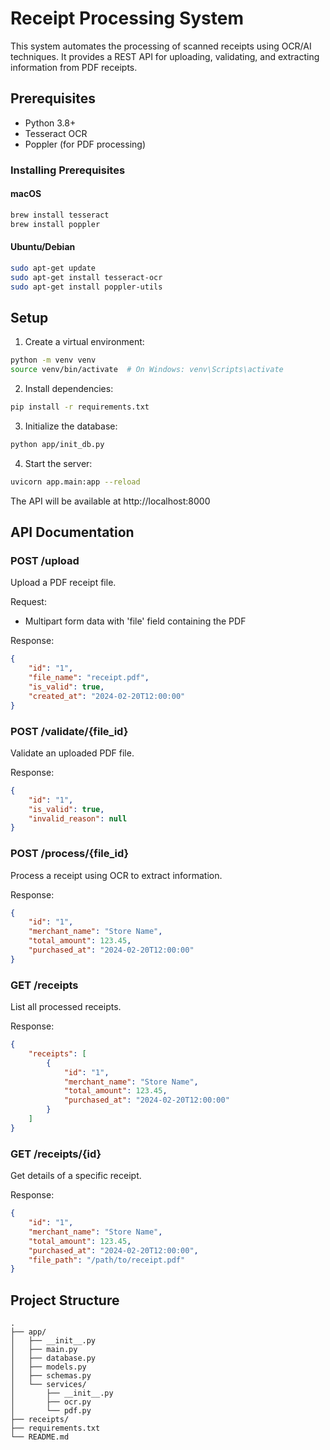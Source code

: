 # Receipt Processing System

This system automates the processing of scanned receipts using OCR/AI techniques. It provides a REST API for uploading, validating, and extracting information from PDF receipts.

## Prerequisites

- Python 3.8+
- Tesseract OCR
- Poppler (for PDF processing)

### Installing Prerequisites

#### macOS
```bash
brew install tesseract
brew install poppler
```

#### Ubuntu/Debian
```bash
sudo apt-get update
sudo apt-get install tesseract-ocr
sudo apt-get install poppler-utils
```

## Setup

1. Create a virtual environment:
```bash
python -m venv venv
source venv/bin/activate  # On Windows: venv\Scripts\activate
```

2. Install dependencies:
```bash
pip install -r requirements.txt
```

3. Initialize the database:
```bash
python app/init_db.py
```

4. Start the server:
```bash
uvicorn app.main:app --reload
```

The API will be available at http://localhost:8000

## API Documentation

### POST /upload
Upload a PDF receipt file.

Request:
- Multipart form data with 'file' field containing the PDF

Response:
```json
{
    "id": "1",
    "file_name": "receipt.pdf",
    "is_valid": true,
    "created_at": "2024-02-20T12:00:00"
}
```

### POST /validate/{file_id}
Validate an uploaded PDF file.

Response:
```json
{
    "id": "1",
    "is_valid": true,
    "invalid_reason": null
}
```

### POST /process/{file_id}
Process a receipt using OCR to extract information.

Response:
```json
{
    "id": "1",
    "merchant_name": "Store Name",
    "total_amount": 123.45,
    "purchased_at": "2024-02-20T12:00:00"
}
```

### GET /receipts
List all processed receipts.

Response:
```json
{
    "receipts": [
        {
            "id": "1",
            "merchant_name": "Store Name",
            "total_amount": 123.45,
            "purchased_at": "2024-02-20T12:00:00"
        }
    ]
}
```

### GET /receipts/{id}
Get details of a specific receipt.

Response:
```json
{
    "id": "1",
    "merchant_name": "Store Name",
    "total_amount": 123.45,
    "purchased_at": "2024-02-20T12:00:00",
    "file_path": "/path/to/receipt.pdf"
}
```

## Project Structure

```
.
├── app/
│   ├── __init__.py
│   ├── main.py
│   ├── database.py
│   ├── models.py
│   ├── schemas.py
│   └── services/
│       ├── __init__.py
│       ├── ocr.py
│       └── pdf.py
├── receipts/
├── requirements.txt
└── README.md
``` 
